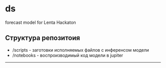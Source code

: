 # ds
forecast model for Lenta Hackaton
## Структура репозитоия

- /scripts - заготовки исполняемых файлов с инференсом модели
- /notebooks - воспроизводимый код модели в jupiter

_________
